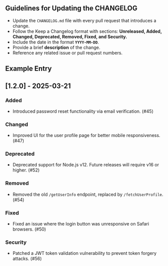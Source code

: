 ## Guidelines for Updating the CHANGELOG

- Update the `CHANGELOG.md` file with every pull request that introduces a change.
- Follow the Keep a Changelog format with sections: **Unreleased, Added, Changed, Deprecated, Removed, Fixed, and Security.**
- Include the date in the format **`YYYY-MM-DD`**.
- Provide a brief **description** of the change.
- Reference any related issue or pull request numbers.

## Example Entry

## [1.2.0] - 2025-03-21
### Added
- Introduced password reset functionality via email verification. (#45)

### Changed
- Improved UI for the user profile page for better mobile responsiveness. (#47)

### Deprecated
- Deprecated support for Node.js v12. Future releases will require v16 or higher. (#52)

### Removed
- Removed the old `/getUserInfo` endpoint, replaced by `/fetchUserProfile`. (#54)

### Fixed
- Fixed an issue where the login button was unresponsive on Safari browsers. (#50) 

### Security
- Patched a JWT token validation vulnerability to prevent token forgery attacks. (#56)



